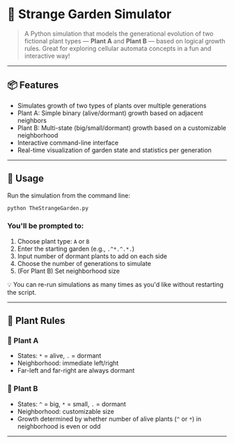 # 🌿 Strange Garden Simulator

> A Python simulation that models the generational evolution of two fictional plant types — **Plant A** and **Plant B** — based on logical growth rules. Great for exploring cellular automata concepts in a fun and interactive way!

---

## 📦 Features

- Simulates growth of two types of plants over multiple generations
- Plant A: Simple binary (alive/dormant) growth based on adjacent neighbors
- Plant B: Multi-state (big/small/dormant) growth based on a customizable neighborhood
- Interactive command-line interface
- Real-time visualization of garden state and statistics per generation

---
## 🧪 Usage

Run the simulation from the command line:

```bash
python TheStrangeGarden.py
```

### You'll be prompted to:

1. Choose plant type: `A` or `B`
2. Enter the starting garden (e.g., `.^*.^.*.`)
3. Input number of dormant plants to add on each side
4. Choose the number of generations to simulate
5. (For Plant B) Set neighborhood size

💡 You can re-run simulations as many times as you'd like without restarting the script.

---

## 🧬 Plant Rules

### 🌱 Plant A

* States: `*` = alive, `.` = dormant
* Neighborhood: immediate left/right
* Far-left and far-right are always dormant

### 🌿 Plant B

* States: `^` = big, `*` = small, `.` = dormant
* Neighborhood: customizable size
* Growth determined by whether number of alive plants (`^` or `*`) in neighborhood is even or odd

---